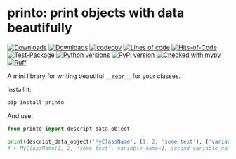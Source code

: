 # printo: print objects with data beautifully

[![Downloads](https://static.pepy.tech/badge/printo/month)](https://pepy.tech/project/printo)
[![Downloads](https://static.pepy.tech/badge/printo)](https://pepy.tech/project/printo)
[![codecov](https://codecov.io/gh/pomponchik/printo/graph/badge.svg?token=r72d56t1hj)](https://codecov.io/gh/pomponchik/printo)
[![Lines of code](https://sloc.xyz/github/pomponchik/printo/?category=code)](https://github.com/boyter/scc/)
[![Hits-of-Code](https://hitsofcode.com/github/pomponchik/printo?branch=main)](https://hitsofcode.com/github/pomponchik/printo/view?branch=main)
[![Test-Package](https://github.com/pomponchik/printo/actions/workflows/tests_and_coverage.yml/badge.svg)](https://github.com/pomponchik/printo/actions/workflows/tests_and_coverage.yml)
[![Python versions](https://img.shields.io/pypi/pyversions/printo.svg)](https://pypi.python.org/pypi/printo)
[![PyPI version](https://badge.fury.io/py/printo.svg)](https://badge.fury.io/py/printo)
[![Checked with mypy](http://www.mypy-lang.org/static/mypy_badge.svg)](http://mypy-lang.org/)
[![Ruff](https://img.shields.io/endpoint?url=https://raw.githubusercontent.com/astral-sh/ruff/main/assets/badge/v2.json)](https://github.com/astral-sh/ruff)


A mini library for writing beautiful [`__repr__`](https://docs.python.org/3/reference/datamodel.html#object.__repr__) for your classes.

Install it:

```bash
pip install printo
```

And use:

```python
from printo import descript_data_object

print(descript_data_object('MyClassName', (1, 2, 'some text'), {'variable_name': 1, 'second_variable_name': 'kek'}))
# > MyClassName(1, 2, 'some text', variable_name=1, second_variable_name='kek')
```
